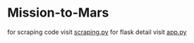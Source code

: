 # Mission-to-Mars
for scraping code visit [scraping.py](https://github.com/Muzznah/Mission-to-Mars/blob/master/apps/scraping.py)
for flask detail visit [app.py](https://github.com/Muzznah/Mission-to-Mars/blob/master/apps/app.py)
